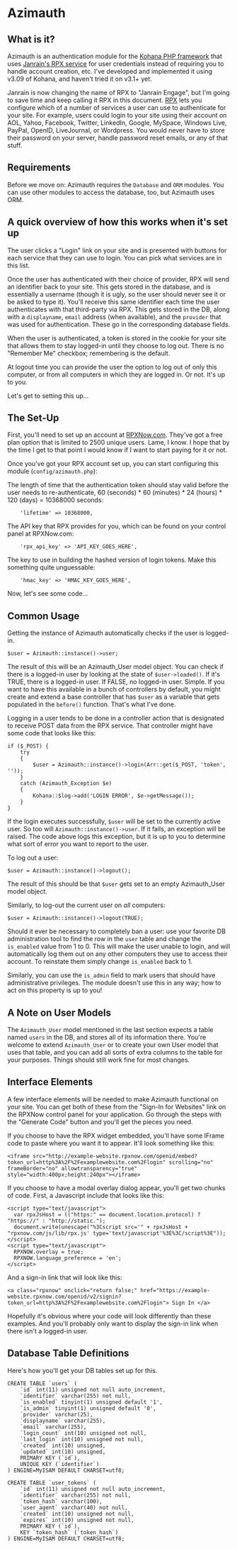 # Azimauth


## What is it?

Azimauth is an authentication module for the [Kohana PHP framework](http://kohanaframework.org/) that uses [Janrain's RPX service](https://rpxnow.com/) for user credentials instead of requiring you to handle account creation, etc. I've developed and implemented it using v3.09 of Kohana, and haven't tried it on v3.1+ yet.

Janrain is now changing the name of RPX to "Janrain Engage", but I'm going to save time and keep calling it RPX in this document. [RPX](https://rpxnow.com/) lets you configure which of a number of services a user can use to authenticate for your site. For example, users could login to your site using their account on AOL, Yahoo, Facebook, Twitter, LinkedIn, Google, MySpace, Windows Live, PayPal, OpenID, LiveJournal, or Wordpress. You would never have to store their password on your server, handle password reset emails, or any of that stuff.

## Requirements

Before we move on: Azimauth requires the `Database` and `ORM` modules. You can use other modules to access the database, too, but Azimauth uses ORM.

## A quick overview of how this works when it's set up

The user clicks a "Login" link on your site and is presented with buttons for each service that they can use to login. You can pick what services are in this list.

Once the user has authenticated with their choice of provider, RPX will send an identifier back to your site. This gets stored in the database, and is essentially a username (though it is ugly, so the user should never see it or be asked to type it). You'll receive this same identifier each time the user authenticates with that third-party via RPX. This gets stored in the DB, along with a `displayname`, `email` address (when available), and the `provider` that was used for authentication. These go in the corresponding database fields.

When the user is authenticated, a token is stored in the cookie for your site that allows them to stay logged-in until they choose to log out. There is no "Remember Me" checkbox; remembering is the default.

At logout time you can provide the user the option to log out of only this computer, or from all computers in which they are logged in. Or not. It's up to you.

Let's get to setting this up...

## The Set-Up

First, you'll need to set up an account at [RPXNow.com](https://rpxnow.com/). They've got a free plan option that is limited to 2500 unique users. Lame, I know. I hope that by the time I get to that point I would know if I want to start paying for it or not.

Once you've got your RPX account set up, you can start configuring this module (`config/azimauth.php`):

The length of time that the authentication token should stay valid before the user needs to re-authenticate, 60 (seconds) * 60 (minutes) * 24 (hours) * 120 (days) = 10368000 seconds:

        'lifetime' => 10368000,

The API key that RPX provides for you, which can be found on your control panel at RPXNow.com:    	

        'rpx_api_key' => 'API_KEY_GOES_HERE',
    	    	
The key to use in building the hashed version of login tokens. Make this something quite unguessable:

        'hmac_key' => 'HMAC_KEY_GOES_HERE',

Now, let's see some code...

## Common Usage

Getting the instance of Azimauth automatically checks if the user is logged-in.

    $user = Azimauth::instance()->user;
    
The result of this will be an Azimauth_User model object. You can check if there is a logged-in user by looking at the state of `$user->loaded()`. If it's TRUE, there is a logged-in user. If FALSE, no logged-in user. Simple. If you want to have this available in a bunch of controllers by default, you might create and extend a base controller that has `$user` as a variable that gets populated in the `before()` function. That's what I've done.

Logging in a user tends to be done in a controller action that is designated to receive POST data from the RPX service. That controller might have some code that looks like this:

    if ($_POST)	{
        try
        {
            $user = Azimauth::instance()->login(Arr::get($_POST, 'token', ''));
        }
        catch (Azimauth_Exception $e)
        {
            Kohana::$log->add('LOGIN ERROR', $e->getMessage());
        }
    }

If the login executes successfully, `$user` will be set to the currently active user. So too will `Azimauth::instance()->user`. If it fails, an exception will be raised. The code above logs this exception, but it is up to you to determine what sort of error you want to report to the user.

To log out a user:

    $user = Azimauth::instance()->logout();

The result of this should be that `$user` gets set to an empty Azimauth_User model object.

Similarly, to log-out the current user on *all* computers:

    $user = Azimauth::instance()->logout(TRUE);

Should it ever be necessary to completely ban a user: use your favorite DB administration tool to find the row in the `user` table and change the `is_enabled` value from 1 to 0. This will make the user unable to login, and will automatically log them out on any other computers they use to access their account. To reinstate them simply change `is_enabled` back to 1.

Similarly, you can use the `is_admin` field to mark users that should have administrative privileges. The module doesn't use this in any way; how to act on this property is up to you!

## A Note on User Models

The `Azimauth_User` model mentioned in the last section expects a table named `users` in the DB, and stores all of its information there. You're welcome to extend `Azimauth_User` or to create your own User model that uses that table, and you can add all sorts of extra columns to the table for your purposes. Things should still work fine for most changes.

## Interface Elements

A few interface elements will be needed to make Azimauth functional on your site. You can get both of these from the "Sign-In for Websites" link on the RPXNow control panel for your application. Go through the steps with the "Generate Code" button and you'll get the pieces you need.

If you choose to have the RPX widget embedded, you'll have some IFrame code to paste where you want it to appear. It'll look something like this:

    <iframe src="http://example-website.rpxnow.com/openid/embed?token_url=http%3A%2F%2Fexamplewebsite.com%2Flogin" scrolling="no" frameBorder="no" allowtransparency="true" style="width:400px;height:240px"></iframe>
    
If you choose to have a modal overlay dialog appear, you'll get two chunks of code. First, a Javascript include that looks like this:

    <script type="text/javascript">
      var rpxJsHost = (("https:" == document.location.protocol) ? "https://" : "http://static.");
      document.write(unescape("%3Cscript src='" + rpxJsHost +
    "rpxnow.com/js/lib/rpx.js' type='text/javascript'%3E%3C/script%3E"));
    </script>
    <script type="text/javascript">
      RPXNOW.overlay = true;
      RPXNOW.language_preference = 'en';
    </script>

And a sign-in link that will look like this:

    <a class="rpxnow" onclick="return false;" href="https://example-website.rpxnow.com/openid/v2/signin?token_url=http%3A%2F%2Fexamplewebsite.com%2Flogin"> Sign In </a>

Hopefully it's obvious where your code will look differently than these examples. And you'll probably only want to display the sign-in link when there isn't a logged-in user.

## Database Table Definitions

Here's how you'll get your DB tables set up for this.

    CREATE TABLE `users` (
        `id` int(11) unsigned not null auto_increment,
        `identifier` varchar(255) not null,
        `is_enabled` tinyint(1) unsigned default '1',
        `is_admin` tinyint(1) unsigned default '0',
        `provider` varchar(25),
        `displayname` varchar(255),
        `email` varchar(255),
        `login_count` int(10) unsigned not null,
        `last_login` int(10) unsigned not null,
        `created` int(10) unsigned,
        `updated` int(10) unsigned,
        PRIMARY KEY (`id`),
        UNIQUE KEY (`identifier`)
    ) ENGINE=MyISAM DEFAULT CHARSET=utf8;

    CREATE TABLE `user_tokens` (
        `id` int(11) unsigned not null auto_increment,
        `identifier` varchar(255) not null,
        `token_hash` varchar(100),
        `user_agent` varchar(40) not null,
        `created` int(10) unsigned not null,
        `expires` int(10) unsigned not null,
        PRIMARY KEY (`id`),
        KEY `token_hash` (`token_hash`)
    ) ENGINE=MyISAM DEFAULT CHARSET=utf8;
